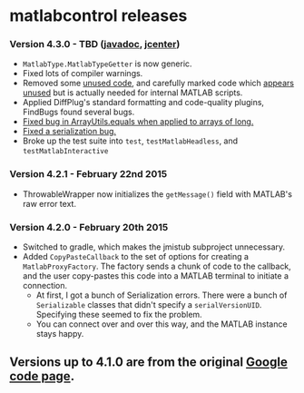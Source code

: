 # matlabcontrol releases

### Version 4.3.0 - TBD ([javadoc](http://diffplug.github.io/matlabcontrol/javadoc/4.3.0/), [jcenter](https://bintray.com/diffplug/opensource/matlabcontrol/4.3.0/view))

- `MatlabType.MatlabTypeGetter` is now generic.
- Fixed lots of compiler warnings.
- Removed some [unused code](https://github.com/diffplug/matlabcontrol/commit/c514188e55880528268dd3314f7347d95d00b7b6), and carefully marked code which [appears unused](https://github.com/diffplug/matlabcontrol/commit/60564f2e8a80494b443d7da31c01d2e55c6d72c2) but is actually needed for internal MATLAB scripts.
- Applied DiffPlug's standard formatting and code-quality plugins, FindBugs found several bugs.
- [Fixed bug in ArrayUtils.equals when applied to arrays of long.](https://github.com/diffplug/matlabcontrol/commit/088b954551392dc7b24142fd7f1cbcdc6a4005bf)
- [Fixed a serialization bug.](https://github.com/diffplug/matlabcontrol/commit/d6bc07adca74f0bb3ae91c1009222eff6b975774)
- Broke up the test suite into `test`, `testMatlabHeadless`, and `testMatlabInteractive`

### Version 4.2.1 - February 22nd 2015

- ThrowableWrapper now initializes the `getMessage()` field with MATLAB's raw error text.

### Version 4.2.0 - February 20th 2015

- Switched to gradle, which makes the jmistub subproject unnecessary.
- Added `CopyPasteCallback` to the set of options for creating a `MatlabProxyFactory`.  The factory sends a chunk of code to the callback, and the user copy-pastes this code into a MATLAB terminal to initiate a connection.
	+ At first, I got a bunch of Serialization errors.  There were a bunch of `Serializable` classes that didn't specify a `serialVersionUID`.  Specifying these seemed to fix the problem.
	+ You can connect over and over this way, and the MATLAB instance stays happy.

## Versions up to 4.1.0 are from the original [Google code page](https://code.google.com/p/matlabcontrol/wiki/VersionHistory).
